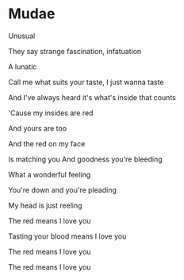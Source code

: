 
# Mudae

Unusual

They say strange fascination, infatuation

A lunatic

Call me what suits your taste, I just wanna taste

And I've always heard it's what's inside that counts





'Cause my insides are red

And yours are too

And the red on my face

Is matching you
And goodness you're bleeding

What a wonderful feeling

You're down and you're pleading

My head is just reeling





The red means I love you

Tasting your blood means I love you

The red means I love you

The red means I love you
